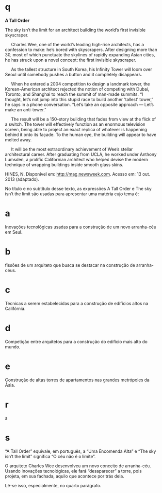 # q
**A Tall Order**

The sky isn’t the limit for an architect building the world’s first invisible skyscraper.

     Charles Wee, one of the world’s leading high-rise architects, has a confession to make: he’s bored with skyscrapers. After designing more than 30, most of which punctuate the skylines of rapidly expanding Asian cities, he has struck upon a novel concept: the first invisible skyscraper.

     As the tallest structure in South Korea, his Infinity Tower will loom over Seoul until somebody pushes a button and it completely disappears.

     When he entered a 2004 competition to design a landmark tower, the Korean-American architect rejected the notion of competing with Dubai, Toronto, and Shanghai to reach the summit of man-made summits. “l thought, let’s not jump into this stupid race to build another ’tallest’ tower,” he says in a phone conversation. “Let’s take an opposite approach — Let’s make an anti-tower.”

     The result will be a 150-story building that fades from view at the flick of a switch. The tower will effectively function as an enormous television screen, being able to project an exact replica of whatever is happening behind it onto its façade. To the human eye, the building will appear to have melted away.

     It will be the most extraordinary achievement of Wee’s stellar architectural career. After graduating from UCLA, he worked under Anthony Lumsden, a prolific Californian architect who helped devise the modern technique of wrapping buildings inside smooth glass skins.

HINES, N. Disponível em: http://mag.newsweek.com. Acesso em: 13 out. 2013 (adaptado).

No título e no subtítulo desse texto, as expressões A Tall Order e The sky isn’t the limit são usadas para apresentar uma matéria cujo tema é:

# a
Inovações tecnológicas usadas para a construção de um novo arranha-céu em Seul.

# b
fissões de um arquiteto que busca se destacar na construção de arranha-céus.

# c
Técnicas a serem estabelecidas para a construção de edifícios altos na Califórnia.

# d
Competição entre arquitetos para a construção do edifício mais alto do mundo.

# e
Construção de altas torres de apartamentos nas grandes metrópoles da Ásia.

# r
a

# s
“A Tall Order” equivale, em português, a “Uma Encomenda Alta” e “The sky isn’t the limit” significa “O céu não é o limite”.

O arquiteto Charles Wee desenvolveu um novo conceito de arranha-céu. Usando inovações tecnológicas, ele fará “desaparecer” a torre, pois projeta, em sua fachada, aquilo que acontece por trás dela.

Lê-se isso, especialmente, no quarto parágrafo.
